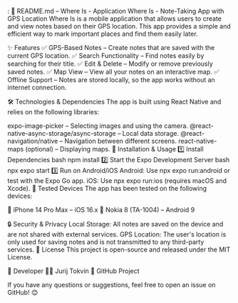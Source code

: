 :
📌 README.md – Where Is - Application
Where Is - Note-Taking App with GPS Location
Where Is is a mobile application that allows users to create and view notes based on their GPS location. This app provides a simple and efficient way to mark important places and find them easily later.

✨ Features
✅ GPS-Based Notes – Create notes that are saved with the current GPS location.
✅ Search Functionality – Find notes easily by searching for their title.
✅ Edit & Delete – Modify or remove previously saved notes.
✅ Map View – View all your notes on an interactive map.
✅ Offline Support – Notes are stored locally, so the app works without an internet connection.

🛠 Technologies & Dependencies
The app is built using React Native and relies on the following libraries:

expo-image-picker – Selecting images and using the camera.
@react-native-async-storage/async-storage – Local data storage.
@react-navigation/native – Navigation between different screens.
react-native-maps (optional) – Displaying maps.
📲 Installation & Usage
1️⃣ Install Dependencies
bash
npm install
2️⃣ Start the Expo Development Server
bash
npx expo start
3️⃣ Run on Android/iOS
Android: Use npx expo run:android or test with the Expo Go app.
iOS: Use npx expo run:ios (requires macOS and Xcode).
🧪 Tested Devices
The app has been tested on the following devices:

📱 iPhone 14 Pro Max – iOS 16.x
📱 Nokia 8 (TA-1004) – Android 9

🔒 Security & Privacy
Local Storage: All notes are saved on the device and are not shared with external services.
GPS Location: The user's location is only used for saving notes and is not transmitted to any third-party services.
📜 License
This project is open-source and released under the MIT License.

🚀 Developer
👨‍💻 Jurij Tokvin
🔗 GitHub Project

If you have any questions or suggestions, feel free to open an issue on GitHub! 😊





